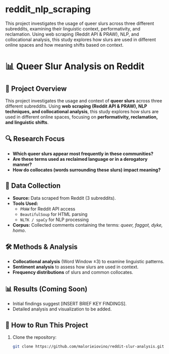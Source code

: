 # reddit_nlp_scraping
This project investigates the usage of queer slurs across three different subreddits, examining their linguistic context, performativity, and reclamation. Using web scraping (Reddit API &amp; PRAW), NLP, and collocational analysis, this study explores how slurs are used in different online spaces and how meaning shifts based on context.

# 📊 Queer Slur Analysis on Reddit  

## 📄 Project Overview  
This project investigates the usage and context of **queer slurs** across three different subreddits. Using **web scraping (Reddit API & PRAW), NLP techniques, and collocational analysis**, this study explores how slurs are used in different online spaces, focusing on **performativity, reclamation, and linguistic shifts**.

## 🔍 Research Focus  
- **Which queer slurs appear most frequently in these communities?**  
- **Are these terms used as reclaimed language or in a derogatory manner?**  
- **How do collocates (words surrounding these slurs) impact meaning?**  

## 📂 Data Collection  
- **Source:** Data scraped from Reddit (3 subreddits).  
- **Tools Used:**  
  - `PRAW` for Reddit API access  
  - `BeautifulSoup` for HTML parsing  
  - `NLTK / spaCy` for NLP processing  
- **Corpus:** Collected comments containing the terms: *queer, faggot, dyke, homo*.

## 🛠 Methods & Analysis  
- **Collocational analysis** (Word Window ±3) to examine linguistic patterns.  
- **Sentiment analysis** to assess how slurs are used in context.  
- **Frequency distributions** of slurs and common collocates.

## 📊 Results (Coming Soon)  
- Initial findings suggest [INSERT BRIEF KEY FINDINGS].
- Detailed analysis and visualization to be added.

## 🚀 How to Run This Project  
1. Clone the repository:
   ```bash
   git clone https://github.com/malorieiovino/reddit-slur-analysis.git
